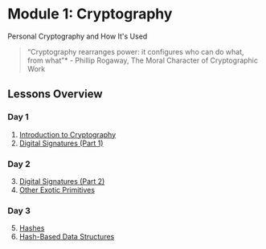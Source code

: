 # Module 1: Cryptography

Personal Cryptography and How It's Used

> “Cryptography rearranges power: it configures who can do what, from what”\* - Phillip Rogaway, The Moral Character of Cryptographic Work

## Lessons Overview

### Day 1

1. [Introduction to Cryptography](./1-introduction.md)
2. [Digital Signatures (Part 1)](./2-signatures-part-1.md)

### Day 2

3. [Digital Signatures (Part 2)](./3-signatures-part-2.md)
4. [Other Exotic Primitives](./4-exotic-primitives.md)

### Day 3

5. [Hashes](./5-hashes.md)
6. [Hash-Based Data Structures](./6-data-structures.md)
